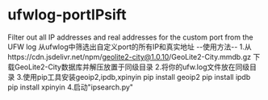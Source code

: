 # ufwlog-portIPsift
Filter out all IP addresses and real addresses for the custom port from the UFW log
从ufwlog中筛选出自定义port的所有IP和真实地址
--使用方法--
1.从https://cdn.jsdelivr.net/npm/geolite2-city@1.0.10/GeoLite2-City.mmdb.gz 下载GeoLite2-City数据库并解压放置于同级目录
2.将你的ufw.log文件放在同级目录
3.使用pip工具安装geoip2,ipdb,xpinyin
  pip install geoip2
  pip install ipdb
  pip install xpinyin
4.启动"ipsearch.py"
